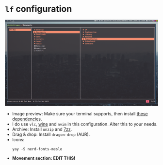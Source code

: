 # `lf` configuration
![](https://github.com/saocodon/dotfiles/blob/main/.config/lf/view.png)
- Image preview: Make sure your terminal supports, then install [these dependencies](https://github.com/cirala/lfimg).
- I do use `vlc`, [wine](https://wiki.archlinux.org/title/wine) and `nvim` in this configuration. Alter this to your needs.
- Archive: Install `unzip` and [7zz](https://www.7-zip.org/).
- Drag & drop: Install `dragon-drop` (AUR).
- Icons:
  ```shell
  yay -S nerd-fonts-meslo
  ```
- **Movement section: EDIT THIS!**
